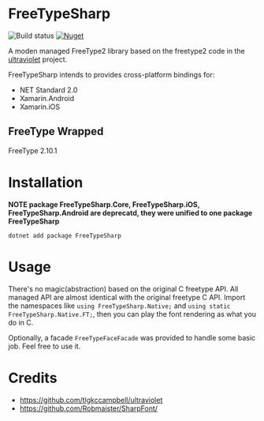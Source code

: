 # FreeTypeSharp
![Build status](https://github.com/ryancheung/FreeTypeSharp/workflows/.NET%20Core/badge.svg)
[![Nuget](https://img.shields.io/nuget/v/FreeTypeSharp)](https://www.nuget.org/packages/FreeTypeSharp/)

A moden managed FreeType2 library based on the freetype2 code in the [ultraviolet](https://github.com/tlgkccampbell/ultraviolet/tree/develop/Source/Ultraviolet.FreeType2) project.

FreeTypeSharp intends to provides cross-platform bindings for:

- NET Standard 2.0
- Xamarin.Android
- Xamarin.iOS

## FreeType Wrapped

FreeType 2.10.1

# Installation

**NOTE package FreeTypeSharp.Core, FreeTypeSharp.iOS, FreeTypeSharp.Android are deprecatd, they were unified to one package FreeTypeSharp**

`dotnet add package FreeTypeSharp`

# Usage

There's no magic(abstraction) based on the original C freetype API. All managed API are almost identical with the original freetype C API. Import the namespaces like `using FreeTypeSharp.Native;` and `using static FreeTypeSharp.Native.FT;`, then you can play the font rendering as what you do in C.

Optionally, a facade `FreeTypeFaceFacade` was provided to handle some basic job. Feel free to use it.

# Credits

- https://github.com/tlgkccampbell/ultraviolet
- https://github.com/Robmaister/SharpFont/
